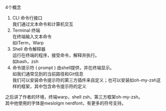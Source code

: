 4个概念  
1. CLI 命令行接口  
我们通过文本命令和计算机交互  
2. Terminal 终端  
在终端输入文本命令  
如iTerm，Warp  
3. Shell 命令解释器  
运行在终端的程序，接受命令，解释并执行。  
如bash，zsh  
4. 命令提示符 ( prompt )
由shell提供，并在终端显示。  
如我们通常见到的当前路径和Git信息  
我们可以安装命令提示符的第三方插件来自定义；也可以安装如oh-my-zsh这样的框架，其中包含命令提示符的定义  
  
之后讲了作者的环境，终端warp，shell zsh，第三方框架oh-my-zsh。  
其中他使用的字体是meslolgm nerdfont，有更多的符号支持。